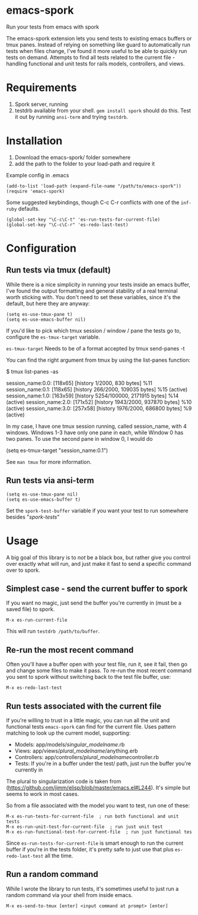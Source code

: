 emacs-spork
===========

Run your tests from emacs with spork

The emacs-spork extension lets you send tests to existing emacs buffers or tmux panes. Instead of relying on something like guard to automatically run tests when files change, I've found it more useful to be able to quickly run tests on demand. Attempts to find all tests related to the current file - handling functional and unit tests for rails models, controllers, and views.

Requirements
===========

1. Spork server, running
2. testdrb available from your shell. `gem install spork` should do this. Test it out by running `ansi-term` and trying `testdrb`.

Installation
============

1. Download the emacs-spork/ folder somewhere
2. add the path to the folder to your load-path and require it

Example config in .emacs

    (add-to-list 'load-path (expand-file-name "/path/to/emacs-spork"))
    (require 'emacs-spork)

Some suggested keybindings, though C-c C-r conflicts with one of the `inf-ruby` defaults.

    (global-set-key "\C-c\C-t" 'es-run-tests-for-current-file)
    (global-set-key "\C-c\C-r" 'es-redo-last-test)


Configuration
============

Run tests via tmux (default)
------------

While there is a nice simplicity in running your tests inside an emacs buffer, I've found the output formatting and general stability of a real terminal worth sticking with.  You don't need to set these variables, since it's the default, but here they are anyway:

    (setq es-use-tmux-pane t)
    (setq es-use-emacs-buffer nil)

If you'd like to pick which tmux session / window / pane the tests go to, configure the `es-tmux-target` variable.

`es-tmux-target` Needs to be of a format accepted by tmux send-panes -t <value>

You can find the right argument from tmux by using the list-panes function:

$ tmux list-panes -as

session_name:0.0: [118x65] [history 1/2000, 830 bytes] %11
session_name:0.1: [118x65] [history 266/2000, 109035 bytes] %15 (active)
session_name:1.0: [163x59] [history 5254/100000, 2171915 bytes] %14 (active)
session_name:2.0: [171x52] [history 1943/2000, 937870 bytes] %10 (active)
session_name:3.0: [257x58] [history 1976/2000, 686800 bytes] %9 (active)

In my case, I have one tmux session running, called session_name, with 4 windows. Windows 1-3 have only one pane in each, while Window 0 has two panes. To use the second pane in window 0, I would do

(setq es-tmux-target "session_name:0.1")

See `man tmux` for more information.

Run tests via ansi-term
----------

    (setq es-use-tmux-pane nil)
    (setq es-use-emacs-buffer t)

Set the `spork-test-buffer` variable if you want your test to run somewhere besides "*spork-tests*"

Usage
============

A big goal of this library is to *not* be a black box, but rather give you control over exactly what will run, and just make it fast to send a specific command over to spork.

Simplest case - send the current buffer to spork
----------

If you want no magic, just send the buffer you're currently in (must be a saved file) to spork.

    M-x es-run-current-file

This will run `testdrb /path/to/buffer`.

Re-run the most recent command
----------

Often you'll have a buffer open with your test file, run it, see it fail, then go and change some files to make it pass. To re-run the most recent command you sent to spork without switching back to the test file buffer, use:

    M-x es-redo-last-test

Run tests associated with the current file
----------

If you're willing to trust in a little magic, you can run all the unit and functional tests `emacs-spork` can find for the current file.  Uses pattern matching to look up the current model, supporting:

* Models: app/models/*singular_modelname*.rb
* Views: app/views/*plural_modelname*/anything.erb
* Controllers: app/controllers/*plural_modelname*controller.rb
* Tests: If you're in a buffer under the test/ path, just run the buffer you're currently in

The plural to singularization code is taken from (https://github.com/jimm/elisp/blob/master/emacs.el#L244). It's simple but seems to work in most cases.

So from a file associated with the model you want to test, run one of these:

    M-x es-run-tests-for-current-file  ; run both functional and unit tests
    M-x es-run-unit-test-for-current-file  ; run just unit test
    M-x es-run-functional-test-for-current-file  ; run just functional tes

Since `es-run-tests-for-current-file` is smart enough to run the current buffer if you're in the tests folder, it's pretty safe to just use that plus `es-redo-last-test` all the time.

Run a random command
----------

While I wrote the library to run tests, it's sometimes useful to just run a random command via your shell from inside emacs.

    M-x es-send-to-tmux [enter] <input command at prompt> [enter]
